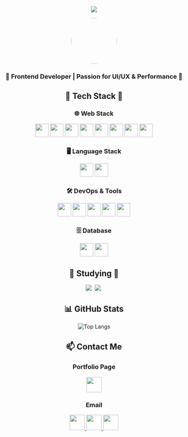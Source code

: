<div align="center">
	
<img src="https://capsule-render.vercel.app/api?type=waving&color=3A3A3A&height=180&section=header&text=고두범의%20GitHub!&fontSize=40&fontColor=ffffff&animation=fadeIn" />

<br/>

<img src="https://github.com/Koh-Du-Beom.png" width="120" style="border-radius: 50%; margin-top: 15px;" />
<h3>🌟 Frontend Developer | Passion for UI/UX & Performance 🌟</h3>
</div>



<div align="center">
<h2>
	🔧 Tech Stack 🔧
</h2>

<h3>
	🌐 Web Stack
</h3>
<img src="https://img.shields.io/badge/HTML5-E34F26?style=flat&logo=html5&logoColor=white" height="35">
<img src="https://img.shields.io/badge/CSS3-1572B6?style=flat&logo=css3&logoColor=white" height="35">
<img src="https://img.shields.io/badge/JavaScript-F7DF1E?style=flat&logo=javascript&logoColor=black" height="35">
<img src="https://img.shields.io/badge/React-61DAFB?style=flat&logo=react&logoColor=white" height="35">
<img src="https://img.shields.io/badge/Next.js-000000?style=flat&logo=nextdotjs&logoColor=white" height="35">
<img src="https://img.shields.io/badge/Vite-646CFF?style=flat&logo=vite&logoColor=white" height="35">
<img src="https://img.shields.io/badge/Zustand-181717?style=flat&logo=state-management&logoColor=white" height="35">
<img src="https://img.shields.io/badge/jQuery-0769AD?style=flat&logo=jquery&logoColor=white" height="35">

<h3>🖥️ Language Stack</h3>
<img src="https://img.shields.io/badge/JavaScript-F7DF1E?style=flat&logo=javascript&logoColor=black" height="35">
<img src="https://img.shields.io/badge/Python-3776AB?style=flat&logo=python&logoColor=white" height="35">

<h3>🛠 DevOps & Tools</h3>
<img src="https://img.shields.io/badge/ngrok-1F1F1F?style=flat&logo=ngrok&logoColor=white" height="35">
<img src="https://img.shields.io/badge/Linux-FCC624?style=flat&logo=linux&logoColor=black" height="35">
<img src="https://img.shields.io/badge/Termius-2C2C2C?style=flat&logo=termius&logoColor=white" height="35">
<img src="https://img.shields.io/badge/Amazon AWS-232F3E?style=for-the-badge&logo=amazon aws&logoColor=white" height="35">
<img src="https://img.shields.io/badge/GCP-4285F4?style=flat&logo=googlecloud&logoColor=white" height="35">

<h3>🗄 Database</h3>
<img src="https://img.shields.io/badge/SQL-4479A1?style=flat&logo=mysql&logoColor=white" height="35">
<img src="https://img.shields.io/badge/SQLite-003B57?style=flat&logo=sqlite&logoColor=white" height="35">
</div>

<h2 align="center">📝 Studying 📝</h2>
<div align="center">
<img src="https://img.shields.io/badge/typescript-007ACC.svg?style=for-the-badge&logo=typescript&logoColor=white" />&nbsp;
<img src="https://img.shields.io/badge/tailwindcss-06B6D4.svg?style=for-the-badge&logo=tailwindcss&logoColor=white" />&nbsp;
</div>

<div align="center">
<h2>📊 GitHub Stats </h2>
	
![Top Langs](https://github-readme-stats.vercel.app/api/top-langs/?username=Koh-Du-Beom&layout=compact&theme=radical)
</div>



<div align="center">
<h2> 📫 Contact Me </h2>

<h3>Portfolio Page</h3>
<a href="https://github.com/Koh-Du-Beom">
    <img src="https://img.shields.io/badge/Portfolio-%230A66C2.svg?&style=for-the-badge&logo=google-chrome&logoColor=white" height="40">
</a>

<h3>Email</h3>
<a href="mailto:beanleaf3260@gmail.com">
    <img src="https://img.shields.io/badge/Gmail-D14836?style=for-the-badge&logo=gmail&logoColor=white" height="40">
</a>

<a href="mailto:bean3260@naver.com">
    <img src="https://img.shields.io/badge/Naver-03C75A?style=for-the-badge&logo=naver&logoColor=white" height="40">
</a>

<a href="https://www.instagram.com/dubeom/">
	<img src="https://img.shields.io/badge/Instagram-E4405F?style=for-the-badge&logo=Instagram&logoColor=white" height="40"> 
</a>

</div>



